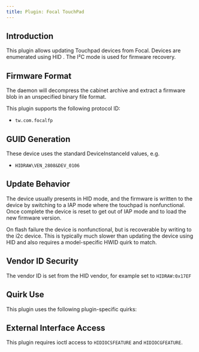 ```yaml
---
title: Plugin: Focal TouchPad
---
```


## Introduction

This plugin allows updating Touchpad devices from Focal. Devices are enumerated
using HID . The I²C mode is used for firmware recovery.

## Firmware Format

The daemon will decompress the cabinet archive and extract a firmware blob in
an unspecified binary file format.

This plugin supports the following protocol ID:

* `tw.com.focalfp`

## GUID Generation

These device uses the standard DeviceInstanceId values, e.g.

* `HIDRAW\VEN_2808&DEV_0106`

## Update Behavior

The device usually presents in HID mode, and the firmware is written to the
device by switching to a IAP mode where the touchpad is nonfunctional.
Once complete the device is reset to get out of IAP mode and to load the new
firmware version.

On flash failure the device is nonfunctional, but is recoverable by writing
to the i2c device. This is typically much slower than updating the device
using HID and also requires a model-specific HWID quirk to match.

## Vendor ID Security

The vendor ID is set from the HID vendor, for example set to `HIDRAW:0x17EF`

## Quirk Use

This plugin uses the following plugin-specific quirks:

## External Interface Access

This plugin requires ioctl access to `HIDIOCSFEATURE` and `HIDIOCGFEATURE`.
